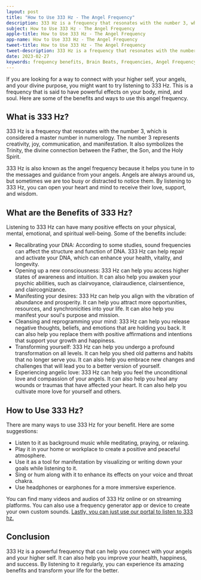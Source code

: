 ```yaml
---
layout: post
title: "How to Use 333 Hz - The Angel Frequency"
description: 333 Hz is a frequency that resonates with the number 3, which is considered a master number in numerology. The number 3 represents creativity, joy, communication, and manifestation. It also symbolizes the Trinity, the divine connection between the Father, the Son, and the Holy Spirit.
subject: How to Use 333 Hz - The Angel Frequency
apple-title: How to Use 333 Hz - The Angel Frequency
app-name: How to Use 333 Hz - The Angel Frequency
tweet-title: How to Use 333 Hz - The Angel Frequency
tweet-description: 333 Hz is a frequency that resonates with the number 3, which is considered a master number in numerology. The number 3 represents creativity, joy, communication, and manifestation. It also symbolizes the Trinity, the divine connection between the Father, the Son, and the Holy Spirit.
date: 2023-02-27
keywords: frequency benefits, Brain Beats, Frequencies, Angel Frequency, 333 hz, Brain wave entrainment, sound therapy, 333 Hz frequency benefits
---
```


If you are looking for a way to connect with your higher self, your angels, and your divine purpose, you might want to try listening to 333 Hz. This is a frequency that is said to have powerful effects on your body, mind, and soul. Here are some of the benefits and ways to use this angel frequency.

## What is 333 Hz?

333 Hz is a frequency that resonates with the number 3, which is considered a master number in numerology. The number 3 represents creativity, joy, communication, and manifestation. It also symbolizes the Trinity, the divine connection between the Father, the Son, and the Holy Spirit.

333 Hz is also known as the angel frequency because it helps you tune in to the messages and guidance from your angels. Angels are always around us, but sometimes we are too busy or distracted to notice them. By listening to 333 Hz, you can open your heart and mind to receive their love, support, and wisdom.

## What are the Benefits of 333 Hz?

Listening to 333 Hz can have many positive effects on your physical, mental, emotional, and spiritual well-being. Some of the benefits include:

- Recalibrating your DNA: According to some studies, sound frequencies can affect the structure and function of DNA. 333 Hz can help repair and activate your DNA, which can enhance your health, vitality, and longevity.
- Opening up a new consciousness: 333 Hz can help you access higher states of awareness and intuition. It can also help you awaken your psychic abilities, such as clairvoyance, clairaudience, clairsentience, and claircognizance.
- Manifesting your desires: 333 Hz can help you align with the vibration of abundance and prosperity. It can help you attract more opportunities, resources, and synchronicities into your life. It can also help you manifest your soul's purpose and mission.
- Cleansing and reprogramming your mind: 333 Hz can help you release negative thoughts, beliefs, and emotions that are holding you back. It can also help you replace them with positive affirmations and intentions that support your growth and happiness.
- Transforming yourself: 333 Hz can help you undergo a profound transformation on all levels. It can help you shed old patterns and habits that no longer serve you. It can also help you embrace new changes and challenges that will lead you to a better version of yourself.
- Experiencing angelic love: 333 Hz can help you feel the unconditional love and compassion of your angels. It can also help you heal any wounds or traumas that have affected your heart. It can also help you cultivate more love for yourself and others.

## How to Use 333 Hz?

There are many ways to use 333 Hz for your benefit. Here are some suggestions:

- Listen to it as background music while meditating, praying, or relaxing.
- Play it in your home or workplace to create a positive and peaceful atmosphere.
- Use it as a tool for manifestation by visualizing or writing down your goals while listening to it.
- Sing or hum along with it to enhance its effects on your voice and throat chakra.
- Use headphones or earphones for a more immersive experience.

You can find many videos and audios of 333 Hz online or on streaming platforms. You can also use a frequency generator app or device to create your own custom sounds. [Lastly, you can just use our portal to listen to 333 hz.](https://brain-beats.in/angel-frequency.html)

## Conclusion

333 Hz is a powerful frequency that can help you connect with your angels and your higher self. It can also help you improve your health, happiness, and success. By listening to it regularly, you can experience its amazing benefits and transform your life for the better.